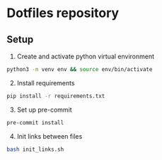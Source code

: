 # Dotfiles repository



## Setup
1. Create and activate python virtual environment
```bash
python3 -m venv env && source env/bin/activate
```
2. Install requirements
```bash
pip install -r requirements.txt
```
3. Set up pre-commit
```bash
pre-commit install
```
4. Init links between files
```bash
bash init_links.sh
```
